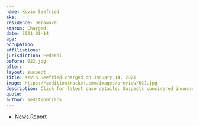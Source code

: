 ```yaml
---
name: Kevin Seefried
aka:
residence: Delaware
status: Charged
date: 2021-01-14
age:
occupation:
affiliations:
jurisdiction: Federal
before: 022.jpg
after:
layout: suspect
title: Kevin Seefried charged on January 14, 2021
image: https://seditiontracker.com/images/preview/022.jpg
description: Click for latest case details. Suspects considered innocent until proven guilty.
quote:
author: seditiontrack
---
```


- [News Report](https://www.nytimes.com/2021/01/14/us/Kevin-Seefried-arrested.html)
